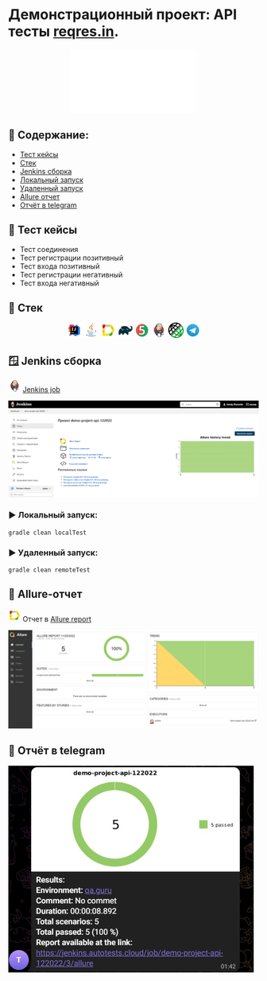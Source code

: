 # Демонстрационный проект: API тесты <a target="_blank" href="https://reqres.in/">reqres.in</a>.
<p align="center">
<img width="50%" title="JavaRush" src="images/logo/reqresin.png">
</p>

## :mag_right: Содержание:

- [Тест кейсы](#receipt-Тест-кейсы)
- [Стек](#wrench-Стек)
- [Jenkins сборка](#window-Jenkins-сборка)
- [Локальный запуск](#arrow_forward-Локальный-запуск)
- [Удаленный запуск](#arrow_forward-Удаленный-запуск)
- [Allure отчет](#signal_strength-Allure-отчет)
- [Отчёт в telegram](#signal_strength-Отчёт-в-telegram)

## :receipt: Тест кейсы

- Тест соединения
- Тест регистрации позитивный
- Тест входа позитивный
- Тест регистрации негативный
- Тест входа негативный


## :wrench: Стек
<p align="center">
<img width="6%" title="Idea" src="images/logo/Idea.svg">
<img width="6%" title="Java" src="images/logo/Java.svg">
<img width="6%" title="Allure Report" src="images/logo/Allure.svg">
<img width="6%" title="Gradle" src="images/logo/Gradle.svg">
<img width="6%" title="JUnit5" src="images/logo/Junit5.svg">
<img width="6%" title="Jenkins" src="images/logo/Jenkins.svg">
<img width="6%" title="Jenkins" src="images/logo/rest.png">
<img width="6%" title="Jenkins" src="images/logo/Telegram.svg">
</p>

## 	:window: Jenkins сборка
<img src="images/logo/Jenkins.svg" width="25" height="25"  alt="Jenkins"/></a>  <a target="_blank" href="https://jenkins.autotests.cloud/job/demo-project-api-122022/">Jenkins job</a>
<p align="center">
<a href=""><img src="images/screen/Jenkins.png" alt="Jenkins"/></a>
</p>


### :arrow_forward: Локальный запуск:
```
gradle clean localTest
```
### :arrow_forward: Удаленный запуск:
```
gradle clean remoteTest
```

## :signal_strength: Allure-отчет
<img src="images/logo/Allure.svg" width="25" height="25"  alt="Allure"/></a> Отчет в <a target="_blank" href="https://jenkins.autotests.cloud/job/demo-project-api-122022/allure/">Allure report</a>
<p align="center">
<a href=""><img src="images/screen/Allure.png" alt="Allure"/></a>
</p>

## :signal_strength: Отчёт в telegram

<a href=""><img src="images/screen/Telegram.png" alt="Telegram"/></a>


